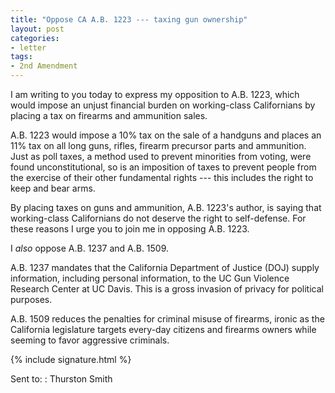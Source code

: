 ```yaml
---
title: "Oppose CA A.B. 1223 --- taxing gun ownership"
layout: post
categories:
- letter
tags:
- 2nd Amendment
---
```


I am writing to you today to express my opposition to A.B. 1223, which would impose an unjust financial burden on working-class Californians by placing a tax on firearms and ammunition sales.

A.B. 1223 would impose a 10% tax on the sale of a handguns and places an 11% tax on all long guns, rifles, firearm precursor parts and ammunition. Just as poll taxes, a method used to prevent minorities from voting, were found unconstitutional, so is an imposition of taxes to prevent people from the exercise of their other fundamental rights --- this includes the right to keep and bear arms.

By placing taxes on guns and ammunition, A.B. 1223's author, is saying that working-class Californians do not deserve the right to self-defense. For these reasons I urge you to join me in opposing A.B. 1223.

I *also* oppose A.B. 1237 and A.B. 1509.

A.B. 1237 mandates that the California Department of Justice (DOJ) supply information, including personal information, to the UC Gun Violence Research Center at UC Davis. This is a gross invasion of privacy for political purposes.

A.B. 1509 reduces the penalties for criminal misuse of firearms, ironic as the California legislature targets every-day citizens and firearms owners while seeming to favor aggressive criminals.

{% include signature.html %}

Sent to:
: Thurston Smith
